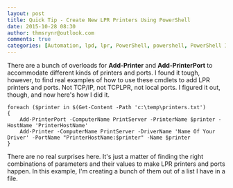 ```yaml
---
layout: post
title: Quick Tip - Create New LPR Printers Using PowerShell
date: 2015-10-28 08:30
author: thmsrynr@outlook.com
comments: true
categories: [Automation, lpd, lpr, PowerShell, powershell, PowerShell ISE, powershell ise, print, remote admin]
---
```

There are a bunch of overloads for <strong>Add-Printer</strong> and <strong>Add-PrinterPort</strong> to accommodate different kinds of printers and ports. I found it tough, however, to find real examples of how to use these cmdlets to add LPR printers and ports. Not TCP/IP, not TCPLPR, not local ports. I figured it out, though, and now here's how I did it.

```
foreach ($printer in $(Get-Content -Path 'c:\temp\printers.txt')
{
    Add-PrinterPort -ComputerName PrintServer -PrinterName $printer -HostName 'PrinterHostName'
    Add-Printer -ComputerName PrintServer -DriverName 'Name Of Your Driver' -PortName "PrinterHostName:$printer" -Name $printer
}
```

There are no real surprises here. It's just a matter of finding the right combinations of parameters and their values to make LPR printers and ports happen. In this example, I'm creating a bunch of them out of a list I have in a file.
